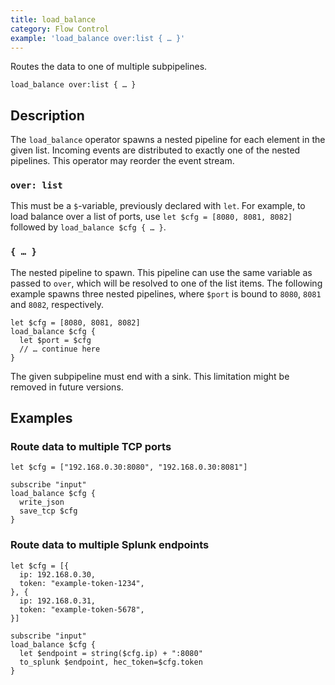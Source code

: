 ```yaml
---
title: load_balance
category: Flow Control
example: 'load_balance over:list { … }'
---
```



Routes the data to one of multiple subpipelines.

```tql
load_balance over:list { … }
```

## Description

The `load_balance` operator spawns a nested pipeline for each element in the
given list. Incoming events are distributed to exactly one of the nested
pipelines. This operator may reorder the event stream.

### `over: list`

This must be a `$`-variable, previously declared with `let`. For example, to
load balance over a list of ports, use `let $cfg = [8080, 8081, 8082]` followed
by `load_balance $cfg { … }`.

### `{ … }`

The nested pipeline to spawn. This pipeline can use the same variable as passed
to `over`, which will be resolved to one of the list items. The following
example spawns three nested pipelines, where `$port` is bound to `8080`, `8081`
and `8082`, respectively.

```tql
let $cfg = [8080, 8081, 8082]
load_balance $cfg {
  let $port = $cfg
  // … continue here
}
```

The given subpipeline must end with a sink. This limitation might be removed in
future versions.

## Examples

### Route data to multiple TCP ports

```tql
let $cfg = ["192.168.0.30:8080", "192.168.0.30:8081"]

subscribe "input"
load_balance $cfg {
  write_json
  save_tcp $cfg
}
```

### Route data to multiple Splunk endpoints

```tql
let $cfg = [{
  ip: 192.168.0.30,
  token: "example-token-1234",
}, {
  ip: 192.168.0.31,
  token: "example-token-5678",
}]

subscribe "input"
load_balance $cfg {
  let $endpoint = string($cfg.ip) + ":8080"
  to_splunk $endpoint, hec_token=$cfg.token
}
```
